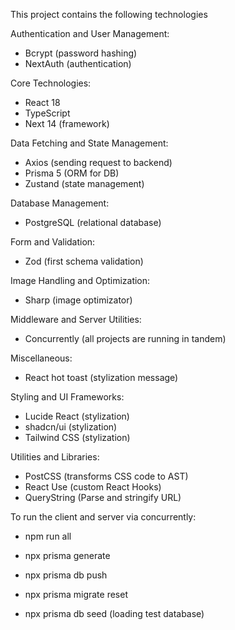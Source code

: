 This project contains the following technologies

Authentication and User Management:
- Bcrypt (password hashing)
- NextAuth (authentication)

Core Technologies:
- React 18
- TypeScript
- Next 14 (framework)

Data Fetching and State Management:
- Axios (sending request to backend)
- Prisma 5 (ORM for DB)
- Zustand (state management)

Database Management:
- PostgreSQL (relational database)

Form and Validation:
- Zod (first schema validation)

Image Handling and Optimization:
- Sharp (image optimizator)

Middleware and Server Utilities:
- Concurrently (all projects are running in tandem)

Miscellaneous:
- React hot toast (stylization message)

Styling and UI Frameworks:
- Lucide React (stylization)
- shadcn/ui (stylization)
- Tailwind CSS (stylization)

Utilities and Libraries:
- PostCSS (transforms CSS code to AST)
- React Use (custom React Hooks)
- QueryString (Parse and stringify URL)


To run the client and server via concurrently:
- npm run all

- npx prisma generate
- npx prisma db push
- npx prisma migrate reset

- npx prisma db seed (loading test database)